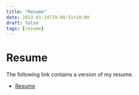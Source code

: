 ```yaml
---
title: "Resume"
date: 2023-01-14T19:08:51+10:00
draft: false
tags: [resume]
---
```



# Resume

The following link contains a version of my resume.

- [Resume](/resume.pdf)

